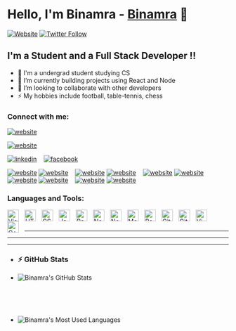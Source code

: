 <!-- @format -->

# Hello, I'm Binamra - [Binamra][website] 👋

[![Website](https://img.shields.io/website?label=binamrakhadka.com.np&style=for-the-badge&url=http%3A%2F%2Fbinamrakhadka.com.np)](http://binamrakhadka.com.np)
[![Twitter Follow](https://img.shields.io/twitter/follow/whoKhadka?color=1DA1F2&logo=twitter&style=for-the-badge)](https://twitter.com/intent/follow?original_referer=https%3A%2F%2Fgithub.com%2FwhoKhadka&screen_name=whoKhadka)

## I'm a Student and a Full Stack Developer !!

- 🌱 I'm a undergrad student studying CS
- 🌱 I’m currently building projects using React and Node
- 👯 I’m looking to collaborate with other developers
- ⚡ My hobbies include football, table-tennis, chess

### Connect with me:

[![website](./img/globe-dark.svg)](http://binamrakhadka.com.np)
&nbsp;&nbsp;

[![website](./img/twitter-dark.svg)](https://twitter.com/whoKhadka)
&nbsp;&nbsp;

[![linkedin](./img/linkedin-dark.svg)](https://linkedin.com/in/binamra7)
&nbsp;&nbsp;
[![facebook](./img/facebook-dark.svg)](https://facebook.com/whoBinamraKhadka)

[![website](./img/globe-light.svg)](https://codestackr.com#gh-light-mode-only)
[![website](./img/globe-dark.svg)](https://codestackr.com#gh-dark-mode-only)
&nbsp;&nbsp;
[![website](./img/youtube-light.svg)](https://youtube.com/codestackr#gh-light-mode-only)
[![website](./img/youtube-dark.svg)](https://youtube.com/codestackr#gh-dark-mode-only)
&nbsp;&nbsp;
[![website](./img/twitter-light.svg)](https://twitter.com/codestackr#gh-light-mode-only)
[![website](./img/twitter-dark.svg)](https://twitter.com/codestackr#gh-dark-mode-only)
&nbsp;&nbsp;
[![website](./img/linkedin-light.svg)](https://linkedin.com/in/codeSTACKr#gh-light-mode-only)
[![website](./img/linkedin-dark.svg)](https://linkedin.com/in/codeSTACKr#gh-dark-mode-only)
&nbsp;&nbsp;
[![website](./img/instagram-light.svg)](https://instagram.com/codeSTACKr#gh-light-mode-only)
[![website](./img/instagram-dark.svg)](https://instagram.com/codeSTACKr#gh-dark-mode-only)

### Languages and Tools:

<img align="left" alt="Visual Studio Code" width="26px" src="https://cdn.jsdelivr.net/gh/devicons/devicon/icons/vscode/vscode-original.svg" style="padding-right:10px;" />
<img align="left" alt="HTML5" width="26px" src="https://cdn.jsdelivr.net/gh/devicons/devicon/icons/html5/html5-original.svg" style="padding-right:10px;" />
<img align="left" alt="CSS3" width="26px" src="https://cdn.jsdelivr.net/gh/devicons/devicon/icons/css3/css3-original.svg" style="padding-right:10px;" />
<img align="left" alt="JavaScript" width="26px" src="https://cdn.jsdelivr.net/gh/devicons/devicon/icons/javascript/javascript-original.svg" style="padding-right:10px;" />
<img align="left" alt="React" width="26px" src="https://cdn.jsdelivr.net/gh/devicons/devicon/icons/react/react-original.svg" style="padding-right:10px;" />
<img align="left" alt="NextJS" color="green" background-color="white" width="26px" src="https://cdn.jsdelivr.net/gh/devicons/devicon/icons/nextjs/nextjs-original.svg" style="padding-right:10px;" />
<img align="left" alt="Node.js" width="26px" src="https://cdn.jsdelivr.net/gh/devicons/devicon/icons/nodejs/nodejs-original.svg" style="padding-right:10px;" />
<img align="left" alt="MongoDB" width="26px" src="https://cdn.jsdelivr.net/gh/devicons/devicon/icons/mongodb/mongodb-original.svg" style="padding-right:10px;" />
<img align="left" alt="PostgreSQL" width="26px" src="https://cdn.jsdelivr.net/gh/devicons/devicon/icons/postgresql/postgresql-original.svg" style="padding-right:10px;" />
<img align="left" alt="Git" width="26px" src="https://cdn.jsdelivr.net/gh/devicons/devicon/icons/git/git-original.svg" style="padding-right:10px;" />
<img align="left" alt="GitHub" width="26px" src="https://user-images.githubusercontent.com/3369400/139447912-e0f43f33-6d9f-45f8-be46-2df5bbc91289.png" style="padding-right:10px;" />
<img align="left" alt="Vim" width="26px" src="https://cdn.jsdelivr.net/npm/devicons@1.8.0/!SVG/vim.svg" style="padding-right:10px;" />
<img align="left" alt="C++" width="26px" src="https://upload.wikimedia.org/wikipedia/commons/thumb/1/18/ISO_C%2B%2B_Logo.svg/1822px-ISO_C%2B%2B_Logo.svg.png" style="padding-right:10px;" />

<br />
<br />

---

---

---

- ### <summary>:zap: GitHub Stats</summary>

- <img align="left" alt="Binamra's GitHub Stats" src="https://github-readme-stats.vercel.app/api?username=Binamra7&show_icons=true&hide_border=false&title_color=ff652f&icon_color=FFE400&bg_color=09131B&text_color=ffffff&border_color=0c1a25" /><br />

<br />
<br />
<br />

- <img align="left" alt="Binamra's Most Used Languages" src="https://github-readme-stats.vercel.app/api/top-langs/?username=Binamra7&show_icons=true&hide_border=false&title_color=ff652f&icon_color=FFE400&bg_color=09131B&text_color=ffffff&border_color=0c1a25" />

[website]: https://codeSTACKr.com
[website__main]: http://binamrakhadka.com.np
[twitter]: https://twitter.com/whoKhadka
[linkedin]: https://linkedin.com/in/binamra7
